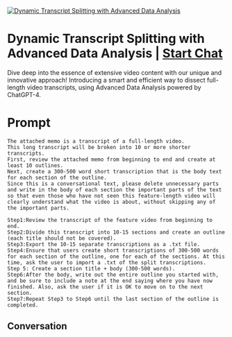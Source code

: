 
[![Dynamic Transcript Splitting with Advanced Data Analysis](https://flow-prompt-covers.s3.us-west-1.amazonaws.com/icon/Minimalist/i3.png)](https://gptcall.net/chat.html?data=%7B%22contact%22%3A%7B%22id%22%3A%22a38TgVDVfuNSDZuS4hopd%22%2C%22flow%22%3Atrue%7D%7D)
# Dynamic Transcript Splitting with Advanced Data Analysis | [Start Chat](https://gptcall.net/chat.html?data=%7B%22contact%22%3A%7B%22id%22%3A%22a38TgVDVfuNSDZuS4hopd%22%2C%22flow%22%3Atrue%7D%7D)
Dive deep into the essence of extensive video content with our unique and innovative approach! Introducing a smart and efficient way to dissect full-length video transcripts, using Advanced Data Analysis powered by ChatGPT-4.

# Prompt

```
The attached memo is a transcript of a full-length video.
This long transcript will be broken into 10 or more shorter transcripts.
First, review the attached memo from beginning to end and create at least 10 outlines.
Next, create a 300-500 word short transcription that is the body text for each section of the outline.
Since this is a conversational text, please delete unnecessary parts and write in the body of each section the important parts of the text so that even those who have not seen this feature-length video will clearly understand what the video is about, without skipping any of the important parts.

Step1:Review the transcript of the feature video from beginning to end.
Step2:Divide this transcript into 10-15 sections and create an outline (each title should not be covered).
Step3:Export the 10-15 separate transcriptions as a .txt file.
Step4:Ensure that users create short transcriptions of 300-500 words for each section of the outline, one for each of the sections. At this time, ask the user to import a .txt of the split transcriptions.
Step 5: Create a section title + body (300-500 words).
Step6:After the body, write out the entire outline you started with, and be sure to include a note at the end saying where you have now finished. Also, ask the user if it is OK to move on to the next section.
Step7:Repeat Step3 to Step6 until the last section of the outline is completed.
```

## Conversation




